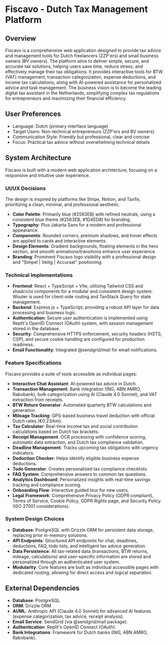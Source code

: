 # Fiscavo - Dutch Tax Management Platform

## Overview
Fiscavo is a comprehensive web application designed to provide tax advice and management tools for Dutch freelancers (ZZP'ers) and small business owners (BV owners). The platform aims to deliver simple, secure, and accurate tax solutions, helping users save time, reduce stress, and effectively manage their tax obligations. It provides interactive tools for BTW (VAT) management, transaction categorization, expense deductions, and income tax calculations, along with AI-powered assistance for personalized advice and task management. The business vision is to become the leading digital tax assistant in the Netherlands, simplifying complex tax regulations for entrepreneurs and maximizing their financial efficiency.

## User Preferences
- Language: Dutch (primary interface language)
- Target Users: Non-technical entrepreneurs (ZZP'ers and BV owners)
- Communication Style: Friendly but professional, clear and concise
- Focus: Practical tax advice without overwhelming technical details

## System Architecture
Fiscavo is built with a modern web application architecture, focusing on a responsive and intuitive user experience.

### UI/UX Decisions
The design is inspired by platforms like Stripe, Notion, and Taxfix, prioritizing a clean, minimal, and professional aesthetic.
- **Color Palette**: Primarily blue (#2563EB) with refined neutrals, using a consistent blue theme (#2563EB, #1D4ED8) for branding.
- **Typography**: Plus Jakarta Sans for a modern and professional appearance.
- **Components**: Rounded corners, premium shadows, and hover effects are applied to cards and interactive elements.
- **Design Elements**: Gradient backgrounds, floating elements in the hero section, and smooth animations/transitions enhance user experience.
- **Branding**: Prominent Fiscavo logo visibility with a professional design and "Simpel | Veilig | Accuraat" positioning.

### Technical Implementations
- **Frontend**: React + TypeScript + Vite, utilizing Tailwind CSS and shadcn/ui components for a modular and consistent design system. Wouter is used for client-side routing and TanStack Query for state management.
- **Backend**: Express.js + TypeScript, providing a robust API layer for data processing and business logic.
- **Authentication**: Secure user authentication is implemented using Replit's OpenID Connect (OAuth) system, with session management stored in the database.
- **Security**: Comprehensive HTTPS enforcement, security headers (HSTS, CSP), and secure cookie handling are configured for production readiness.
- **Email Functionality**: Integrated @sendgrid/mail for email notifications.

### Feature Specifications
Fiscavo provides a suite of tools accessible as individual pages:
- **Interactive Chat Assistant**: AI-powered tax advice in Dutch.
- **Transaction Management**: Bank integration (ING, ABN AMRO, Rabobank), bulk categorization using AI (Claude 4.0 Sonnet), and VAT extraction from receipts.
- **BTW Return Generator**: Automated quarterly BTW calculations and generation.
- **Mileage Tracking**: GPS-based business travel deduction with official Dutch rates (€0.23/km).
- **Tax Calculator**: Real-time income tax and social contribution calculations based on Dutch tax brackets.
- **Receipt Management**: OCR processing with confidence scoring, automatic data extraction, and Dutch tax compliance validation.
- **Deadline Management**: Tracks upcoming tax obligations with urgency indicators.
- **Deduction Checker**: Helps identify eligible business expense deductions.
- **Todo Generator**: Creates personalized tax compliance checklists.
- **FAQ System**: Comprehensive answers to common tax questions.
- **Analytics Dashboard**: Personalized insights with real-time savings tracking and compliance scoring.
- **Onboarding Flow**: Interactive guided tour for new users.
- **Legal Framework**: Comprehensive Privacy Policy (GDPR compliant), Terms of Service, Cookie Policy, GDPR Rights page, and Security Policy (ISO 27001 considerations).

### System Design Choices
- **Database**: PostgreSQL with Drizzle ORM for persistent data storage, replacing prior in-memory solutions.
- **API Endpoints**: Structured API endpoints for chat, deadlines, deductions, FAQ, todo lists, and intelligent tax advice generation.
- **Data Persistence**: All tax-related data (transactions, BTW returns, mileage, calculations) and user-specific information are stored and personalized through an authenticated user system.
- **Modularity**: Core features are built as individual accessible pages with dedicated routing, allowing for direct access and logical separation.

## External Dependencies
- **Database**: PostgreSQL
- **ORM**: Drizzle ORM
- **AI/ML**: Anthropic API (Claude 4.0 Sonnet) for advanced AI features (expense categorization, tax advice, receipt analysis).
- **Email Service**: SendGrid (via @sendgrid/mail package).
- **Authentication**: Replit's OpenID Connect (OAuth).
- **Bank Integrations**: Framework for Dutch banks (ING, ABN AMRO, Rabobank).